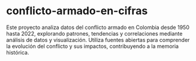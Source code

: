 # conflicto-armado-en-cifras
Este proyecto analiza datos del conflicto armado en Colombia desde 1950 hasta 2022, explorando patrones, tendencias y correlaciones mediante análisis de datos y visualización. Utiliza fuentes abiertas para comprender la evolución del conflicto y sus impactos, contribuyendo a la memoria histórica.
